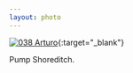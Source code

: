 ```yaml
---
layout: photo
---
```


[![038 Arturo](https://c1.staticflickr.com/1/490/20151621909_ec8ddf78a2_c.jpg)](https://www.flickr.com/photos/131440297@N08/20151621909/){:target="_blank"}

Pump Shoreditch.

